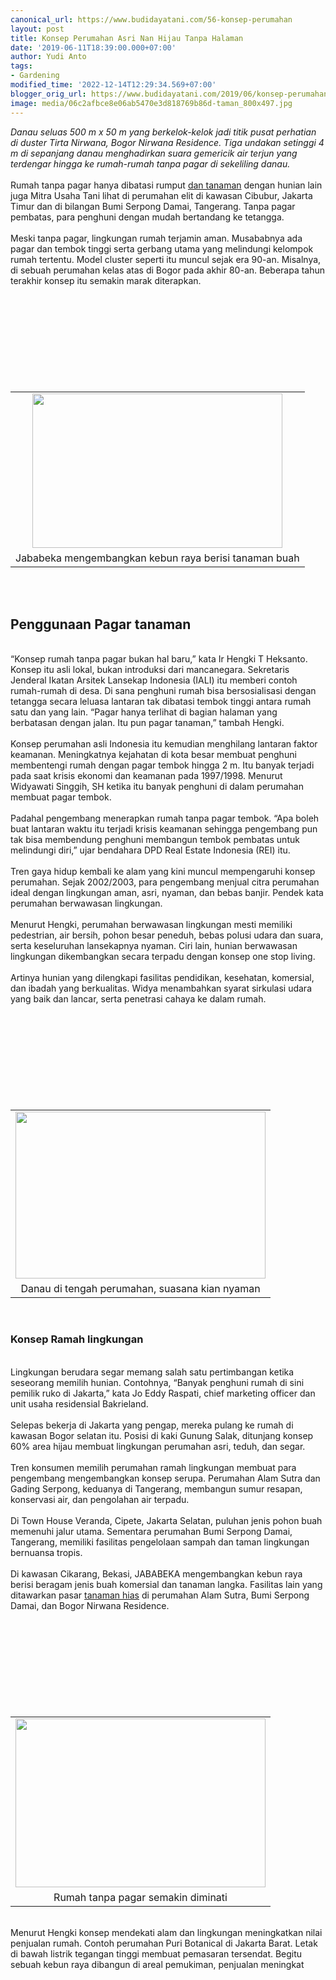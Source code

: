 ```yaml
---
canonical_url: https://www.budidayatani.com/56-konsep-perumahan
layout: post
title: Konsep Perumahan Asri Nan Hijau Tanpa Halaman
date: '2019-06-11T18:39:00.000+07:00'
author: Yudi Anto
tags:
- Gardening
modified_time: '2022-12-14T12:29:34.569+07:00'
blogger_orig_url: https://www.budidayatani.com/2019/06/konsep-perumahan-asri-nan-hijau-tanpa.html
image: media/06c2afbce8e06ab5470e3d818769b86d-taman_800x497.jpg
---
```

<i>Danau seluas 500 m x 50 m yang berkelok-kelok jadi titik pusat perhatian di duster Tirta Nirwana, Bogor Nirwana Residence. Tiga undakan setinggi 4 m di sepanjang danau menghadirkan suara gemericik air terjun yang terdengar hingga ke rumah-rumah tanpa pagar di sekeliling danau.</i><br/><br/>Rumah tanpa pagar hanya dibatasi rumput <a style="width: auto !important;" href="https://www.budidayatani.com/2019/07/ciri-ciri-dan-karakteristik-umum-pada.html" data-wpil-post-to-="data-wpil-post-to-">dan tanaman</a> dengan hunian lain juga Mitra Usaha Tani lihat di perumahan elit di kawasan Cibubur, Jakarta Timur dan di bilangan Bumi Serpong Damai, Tangerang. Tanpa pagar pembatas, para penghuni dengan mudah bertandang ke tetangga.<br/><br/>Meski tanpa pagar, lingkungan rumah terjamin aman. Musababnya ada pagar dan tembok tinggi serta gerbang utama yang melindungi kelompok rumah tertentu. Model cluster seperti itu muncul sejak era 90-an. Misalnya, di sebuah perumahan kelas atas di Bogor pada akhir 80-an. Beberapa tahun terakhir konsep itu semakin marak diterapkan.<br/><table style="margin-left: auto; margin-right: auto; text-align: center;" cellspacing="0" cellpadding="0" align="center"><br/><tbody><br/><tr><br/><td style="text-align: center;"><a style="margin-left: auto; margin-right: auto;" href="https://i0.wp.com/1.bp.blogspot.com/-DSYfkO2FC6Y/XP-KB6zsz2I/AAAAAAAAB2I/cqFwNPRgnNgf8eCfVXl2_-ksyoITULQ2ACLcBGAs/s1600/taman_800x497.jpg?ssl=1"><img src="https://i0.wp.com/1.bp.blogspot.com/-DSYfkO2FC6Y/XP-KB6zsz2I/AAAAAAAAB2I/cqFwNPRgnNgf8eCfVXl2_-ksyoITULQ2ACLcBGAs/s400/taman_800x497.jpg?resize=400%2C247&amp;ssl=1" width="400" height="247" border="0" data-original-height="497" data-original-width="800" data-recalc-dims="1" /></a></td><br/></tr><br/><tr><br/><td style="text-align: center;">Jababeka mengembangkan kebun raya berisi tanaman buah</td><br/></tr><br/></tbody><br/></table><br/>&nbsp;<br/><h2>Penggunaan Pagar tanaman</h2><br/>“Konsep rumah tanpa pagar bukan hal baru,” kata Ir Hengki T Heksanto. Konsep itu asli lokal, bukan introduksi dari mancanegara. Sekretaris Jenderal Ikatan Arsitek Lansekap Indonesia (IALI) itu memberi contoh rumah-rumah di desa. Di sana penghuni rumah bisa bersosialisasi dengan tetangga secara leluasa lantaran tak dibatasi tembok tinggi antara rumah satu dan yang lain. “Pagar hanya terlihat di bagian halaman yang berbatasan dengan jalan. Itu pun pagar tanaman,” tambah Hengki.<br/><br/>Konsep perumahan asli Indonesia itu kemudian menghilang lantaran faktor keamanan. Meningkatnya kejahatan di kota besar membuat penghuni membentengi rumah dengan pagar tembok hingga 2 m. Itu banyak terjadi pada saat krisis ekonomi dan keamanan pada 1997/1998. Menurut Widyawati Singgih, SH ketika itu banyak penghuni di dalam perumahan membuat pagar tembok.<br/><br/>Padahal pengembang menerapkan rumah tanpa pagar tembok. “Apa boleh buat lantaran waktu itu terjadi krisis keamanan sehingga pengembang pun tak bisa membendung penghuni membangun tembok pembatas untuk melindungi diri,” ujar bendahara DPD Real Estate Indonesia (REI) itu.<br/><br/>Tren gaya hidup kembali ke alam yang kini muncul mempengaruhi konsep perumahan. Sejak 2002/2003, para pengembang menjual citra perumahan ideal dengan lingkungan aman, asri, nyaman, dan bebas banjir. Pendek kata perumahan berwawasan lingkungan.<br/><br/>Menurut Hengki, perumahan berwawasan lingkungan mesti memiliki pedestrian, air bersih, pohon besar peneduh, bebas polusi udara dan suara, serta keseluruhan lansekapnya nyaman. Ciri lain, hunian berwawasan lingkungan dikembangkan secara terpadu dengan konsep one stop living.<br/><br/>Artinya hunian yang dilengkapi fasilitas pendidikan, kesehatan, komersial, dan ibadah yang berkualitas. Widya menambahkan syarat sirkulasi udara yang baik dan lancar, serta penetrasi cahaya ke dalam rumah.<br/><table style="margin-left: auto; margin-right: auto; text-align: center;" cellspacing="0" cellpadding="0" align="center"><br/><tbody><br/><tr><br/><td style="text-align: center;"><a style="margin-left: auto; margin-right: auto;" href="https://i0.wp.com/1.bp.blogspot.com/-Gn1LsPh9iQg/XP-Ol-SFo3I/AAAAAAAAB2g/--PalT_aJNAmfkS7ArQQEjY9zQ8BKjavQCLcBGAs/s1600/taman_800x535.jpg?ssl=1"><img src="https://i2.wp.com/1.bp.blogspot.com/-Gn1LsPh9iQg/XP-Ol-SFo3I/AAAAAAAAB2g/--PalT_aJNAmfkS7ArQQEjY9zQ8BKjavQCLcBGAs/s400/taman_800x535.jpg?resize=400%2C267&amp;ssl=1" width="400" height="267" border="0" data-original-height="535" data-original-width="800" data-recalc-dims="1" /></a></td><br/></tr><br/><tr><br/><td style="text-align: center;">Danau di tengah perumahan, suasana kian nyaman</td><br/></tr><br/></tbody><br/></table><br/><h3>Konsep Ramah lingkungan</h3><br/>Lingkungan berudara segar memang salah satu pertimbangan ketika seseorang memilih hunian. Contohnya, “Banyak penghuni rumah di sini pemilik ruko di Jakarta,” kata Jo Eddy Raspati, chief marketing officer dan unit usaha residensial Bakrieland.<br/><br/>Selepas bekerja di Jakarta yang pengap, mereka pulang ke rumah di kawasan Bogor selatan itu. Posisi di kaki Gunung Salak, ditunjang konsep 60% area hijau membuat lingkungan perumahan asri, teduh, dan segar.<br/><br/>Tren konsumen memilih perumahan ramah lingkungan membuat para pengembang mengembangkan konsep serupa. Perumahan Alam Sutra dan Gading Serpong, keduanya di Tangerang, membangun sumur resapan, konservasi air, dan pengolahan air terpadu.<br/><br/>Di Town House Veranda, Cipete, Jakarta Selatan, puluhan jenis pohon buah memenuhi jalur utama. Sementara perumahan Bumi Serpong Damai, Tangerang, memiliki fasilitas pengelolaan sampah dan taman lingkungan bernuansa tropis.<br/><br/>Di kawasan Cikarang, Bekasi, JABABEKA mengembangkan kebun raya berisi beragam jenis buah komersial dan tanaman langka. Fasilitas lain yang ditawarkan pasar <a style="width: auto !important;" href="https://www.budidayatani.com/hobi/tanaman-hias">tanaman hias</a> di perumahan Alam Sutra, Bumi Serpong Damai, dan Bogor Nirwana Residence.<br/><table style="margin-left: auto; margin-right: auto; text-align: center;" cellspacing="0" cellpadding="0" align="center"><br/><tbody><br/><tr><br/><td style="text-align: center;"><a style="margin-left: auto; margin-right: auto;" href="https://i1.wp.com/1.bp.blogspot.com/-4P6VINtGlyE/XP-O6QtvDLI/AAAAAAAAB2o/ZYjIuIVE1eUflb_2wDpjIg6fK_4gVwItgCLcBGAs/s1600/taman_800x541.jpg?ssl=1"><img src="https://i1.wp.com/1.bp.blogspot.com/-4P6VINtGlyE/XP-O6QtvDLI/AAAAAAAAB2o/ZYjIuIVE1eUflb_2wDpjIg6fK_4gVwItgCLcBGAs/s400/taman_800x541.jpg?resize=400%2C270&amp;ssl=1" width="400" height="270" border="0" data-original-height="541" data-original-width="800" data-recalc-dims="1" /></a></td><br/></tr><br/><tr><br/><td style="text-align: center;">Rumah tanpa pagar semakin diminati</td><br/></tr><br/></tbody><br/></table><br/>Menurut Hengki konsep mendekati alam dan lingkungan meningkatkan nilai penjualan rumah. Contoh perumahan Puri Botanical di Jakarta Barat. Letak di bawah listrik tegangan tinggi membuat pemasaran tersendat. Begitu sebuah kebun raya dibangun di areal pemukiman, penjualan meningkat